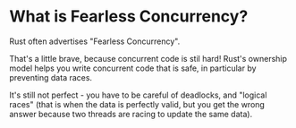 # What is Fearless Concurrency?

Rust often advertises "Fearless Concurrency".

That's a little brave, because concurrent code is stil hard! Rust's ownership model helps you write concurrent code that is safe, in particular by preventing data races.

It's still not perfect - you have to be careful of deadlocks, and "logical races" (that is when the data is perfectly valid, but you get the wrong answer because two threads are racing to update the same data).